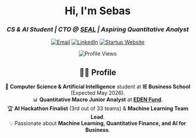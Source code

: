 <div align="center">

# **Hi, I'm Sebas**  

### *CS & AI Student | CTO @ [SEAL](https://sealautofill.com) | Aspiring Quantitative Analyst*  

[![Email](https://img.shields.io/badge/Email-D14836?style=for-the-badge&logo=gmail&logoColor=white)](mailto:sebastianperillaespinosa@gmail.com) [![LinkedIn](https://img.shields.io/badge/LinkedIn-0077B5?style=for-the-badge&logo=linkedin&logoColor=white)](https://www.linkedin.com/in/sebastianperilla/) [![Startup Website](https://img.shields.io/badge/Startup%20Website-000000?style=for-the-badge&logo=googlechrome&logoColor=white)]([https://sealautofill.com](https://seal-iota.vercel.app/))  

![Profile Views](https://komarev.com/ghpvc/?username=sebastianperilla&style=for-the-badge)

</div>
<div align="center">
  
## 👨‍💻 Profile  

🚀 **Computer Science & Artificial Intelligence** student at **IE Business School** (Expected May 2026).  
📊 **Quantitative Macro Junior Analyst** at **[EDEN Fund](https://www.ie.edu/eden-fund/)**.  
🏆 **AI Hackathon Finalist** (3rd out of 33 teams) & **Machine Learning Team Lead**.  
💡 Passionate about **Machine Learning, Quantitative Finance, and AI for Business**.  

</div>
